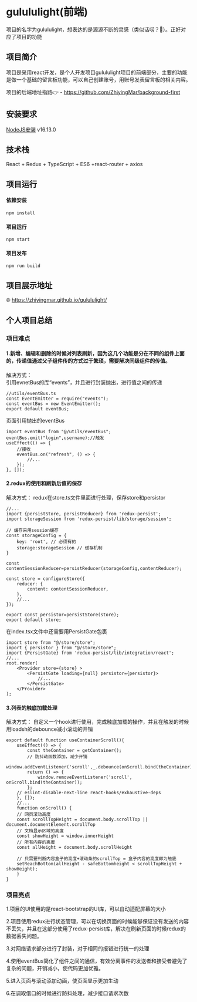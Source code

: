 # gulululight(前端)
项目的名字为gulululight，想表达的是源源不断的灵感（类似话唠？🤔）。正好对应了项目的功能


## 项目简介

项目是采用react开发，是个人开发项目gulululight项目的前端部分，主要的功能是做一个基础的留言板功能，可以自己创建账号，用账号发表留言板的相关内容。



项目的后端地址指路👉 - <https://github.com/ZhiyingMar/background-first>

## 安装要求

[NodeJS安装](https://nodejs.org/zh-cn) v16.13.0 


## 技术栈

React + Redux + TypeScript + ES6 +react-router + axios

## 项目运行

#### 依赖安装
`npm install`

#### 项目运行
`npm start`

#### 项目发布
`npm run build`

## 项目展示地址

 🌐 <https://zhiyingmar.github.io/gulululight/>

## 个人项目总结

### 项目难点

#### 1.新增、编辑和删除的时候对列表刷新，因为这几个功能是分在不同的组件上面的，传递值通过父子组件传的方式过于繁琐，需要解决同级组件的传值。

解决方式：  
引用evnetBus的库“events”，并且进行封装抛出，进行值之间的传递  
  
    //utils/eventBus.ts  
    const EventEmitter = require("events");  
    const eventBus = new EventEmitter();  
    export default eventBus;

页面引用抛出的eventBus  

    import eventBus from "@/utils/eventBus";  
    eventBus.emit("login",username);//触发
    useEffect(() => {
        //接收
        eventBus.on("refresh", () => {
            //...
        });
    }, []);

#### 2.redux的使用和刷新后值的保存

解决方式：
redux在store.ts文件里面进行处理，保存store和persistor

    //...
    import {persistStore, persistReducer} from 'redux-persist';
    import storageSession from 'redux-persist/lib/storage/session';

    // 缓存采用session缓存
    const storageConfig = {
        key: 'root', // 必须有的
        storage:storageSession // 缓存机制
    }

    const contentSessionReducer=persistReducer(storageConfig,contentReducer);

    const store = configureStore({
        reducer: {
            content: contentSessionReducer,
        },
        //... 
    });

    export const persistor=persistStore(store);
    export default store;

在index.tsx文件中还需要用PersistGate包裹

    import store from "@/store/store";
    import { persistor } from "@/store/store";
    import {PersistGate} from 'redux-persist/lib/integration/react';
    //...
    root.render(
        <Provider store={store} >
            <PersistGate loading={null} persistor={persistor}>
                //...
            </PersistGate>
        </Provider>
    );

#### 3.列表的触底加载处理

解决方式：
自定义一个hook进行使用，完成触底加载的操作，并且在触发的时候用loadsh的debounce减小滚动的开销

    export default function useContainerScroll(){
        useEffect(() => {
            const theContainer = getContainer();
            // 防抖动函数添加，减少开销
            window.addEventListener('scroll',_.debounce(onScroll.bind(theContainer),200));
            return () => {
                window.removeEventListener('scroll', onScroll.bind(theContainer));
            };
        // eslint-disable-next-line react-hooks/exhaustive-deps
        }, []);
        //...
        function onScroll() {
        // 网页滚动高度 
        const scrollTopHeight = document.body.scrollTop || document.documentElement.scrollTop
        // 文档显示区域的高度
        const showHeight = window.innerHeight
        // 所有内容的高度
        const allHeight = document.body.scrollHeight

        // 只需要判断内容盒子的高度+滚动条的scrollTop = 盒子内容的高度即为触底
        setReachBottom(allHeight - safeBottomheight < scrollTopHeight + showHeight);
        }
    }






### 项目亮点

1.项目的UI使用的是react-bootstrap的UI库，可以自动适配屏幕的大小

2.项目使用redux进行状态管理，可以在切换页面的时候能够保证没有发送的内容不丢失，并且在这部分使用了redux-persist库，解决在刷新页面的时候redux的数据丢失问题。

3.对网络请求部分进行了封装，对于相同的报错进行统一的处理

4.使用eventBus简化了组件之间的通信，有效分离事件的发送者和接受者避免了复杂的问题，开销减小，使代码更加优雅。

5.进入页面与滚动添加动画，使页面显示更加生动

6.在调取借口的时候进行防抖处理，减少接口请求次数

  
